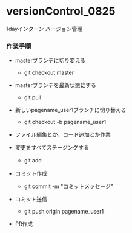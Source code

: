 # versionControl_0825
1dayインターン バージョン管理

### 作業手順
* masterブランチに切り変える
  * git checkout master

* masterブランチを最新状態にする
  * git pull

* 新しいpagename_user1ブランチに切り替える
  * git checkout -b pagename_user1

* ファイル編集とか、コード追加とか作業

* 変更をすべてステージングする
  * git add .　　

* コミット作成
  * git commit -m "コミットメッセージ"

* コミット送信　
  * git push origin pagename_user1

* PR作成
